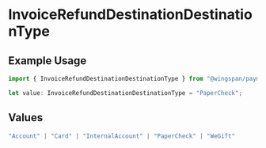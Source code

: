 # InvoiceRefundDestinationDestinationType

## Example Usage

```typescript
import { InvoiceRefundDestinationDestinationType } from "@wingspan/payments/sdk/models/shared";

let value: InvoiceRefundDestinationDestinationType = "PaperCheck";
```

## Values

```typescript
"Account" | "Card" | "InternalAccount" | "PaperCheck" | "WeGift"
```